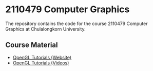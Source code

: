 # 2110479 Computer Graphics

The repository contains the code for the course 2110479 Computer Graphics at Chulalongkorn University.

## Course Material

- [OpenGL Tutorials (Website)](https://learnopengl.com/)
- [OpenGL Tutorials (Videos)](https://youtube.com/playlist?list=PLPaoO-vpZnumdcb4tZc4x5Q-v7CkrQ6M-&si=KJZQGlIVILs7Vbzg)
